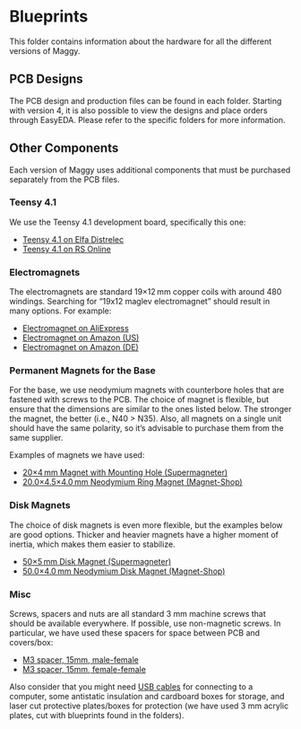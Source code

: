 # Blueprints
This folder contains information about the hardware for all the different versions of Maggy.

## PCB Designs
The PCB design and production files can be found in each folder. Starting with version 4, it is also possible to view the designs and place orders through EasyEDA. Please refer to the specific folders for more information.

## Other Components
Each version of Maggy uses additional components that must be purchased separately from the PCB files.

### Teensy 4.1
We use the Teensy 4.1 development board, specifically this one:
- [Teensy 4.1 on Elfa Distrelec](https://www.elfadistrelec.no/no/teensy-utviklingskort-med-headers-sparkfun-electronics-dev-16996/p/30216161?ext_cid=shgooaqnono-Shopping-PerformanceMax-CSS&cq_src=google_ads&cq_cmp=20351270785&cq_con=&cq_term=&cq_med=pla&cq_plac=&cq_net=x&cq_pos=&cq_plt=gp&gclid=CjwKCAjw4P6oBhBsEiwAKYVkq0jYkFst_neMMFQlXfZBW9-KxBMFTjGZog-tAYaTsAmTVziUdTWCHRoCGOcQAvD_BwE&gclsrc=aw.ds)
- [Teensy 4.1 on RS Online](https://no.rs-online.com/web/p/microcontroller-development-tools/2836911?cm_mmc=NO-PLA-DS3A-_-google-_-CSS_NO_EN_Pmax_Test-_--_-2836911&matchtype=&&gad_source=1&gclid=CjwKCAiA74G9BhAEEiwA8kNfpfuTP6LMEUCaeJ0THdqRm6JLBaF8OzCmbcy2USRwfd5TNwAT9TSBZxoCiPkQAvD_BwE&gclsrc=aw.ds)

### Electromagnets
The electromagnets are standard 19×12 mm copper coils with around 480 windings. Searching for “19x12 maglev electromagnet” should result in many options. For example:
- [Electromagnet on AliExpress](https://www.aliexpress.com/item/4000076659177.html?spm=a2g0o.productlist.main.1.455ew7Phw7PhcV&algo_pvid=489107c2-cb2e-4235-b999-33f5bcec5149&algo_exp_id=489107c2-cb2e-4235-b999-33f5bcec5149-0&pdp_npi=4%40dis%21EUR%216.78%216.24%21%21%217.18%216.61%21%402103249617062671537431660e604c%2110000015610528766%21sea%21NO%210%21AB&curPageLogUid=W7mtjk8XbjMA&utparam-url=scene%3Asearch%7Cquery_from%3A)
- [Electromagnet on Amazon (US)](https://www.amazon.com/Magnetic-Levitation-Electromagnetic-Induction-Experiment/dp/B0B92X4MB2?th=1)
- [Electromagnet on Amazon (DE)](https://www.amazon.de/-/en/Magnetic-Floating-Electromagnetic-Induction-Experiment/dp/B0B8Z66W5S)

### Permanent Magnets for the Base
For the base, we use neodymium magnets with counterbore holes that are fastened with screws to the PCB. The choice of magnet is flexible, but ensure that the dimensions are similar to the ones listed below. The stronger the magnet, the better (i.e., N40 > N35). Also, all magnets on a single unit should have the same polarity, so it’s advisable to purchase them from the same supplier.

Examples of magnets we have used:
- [20×4 mm Magnet with Mounting Hole (Supermagneter)](https://supermagneter.no//magnet-med-monteringshull-20x4mm-id794)
- [20.0×4.5×4.0 mm Neodymium Ring Magnet (Magnet-Shop)](https://www.magnet-shop.com/neodymium/ringmagnets/ringmagnet-20.0x4.5x4.0-mm-n42-nickel-counterbore-n-pole)

### Disk Magnets
The choice of disk magnets is even more flexible, but the examples below are good options. Thicker and heavier magnets have a higher moment of inertia, which makes them easier to stabilize.
- [50×5 mm Disk Magnet (Supermagneter)](https://supermagneter.no//diskmagnet-50x5mm-id752)
- [50.0×4.0 mm Neodymium Disk Magnet (Magnet-Shop)](https://www.magnet-shop.com/neodymium/discmagnets/discmagnet-50.0-x-4.0-mm-n40-gold-holds-21-kg)

### Misc
Screws, spacers and nuts are all standard 3 mm machine screws that should be available everywhere. If possible, use non-magnetic screws. In particular, we have used these spacers for space between PCB and covers/box:
- [M3 spacer, 15mm, male-female](https://www.digikey.no/no/products/detail/w%C3%BCrth-elektronik/971150354/9488642)
- [M3 spacer, 15mm, female-female](https://www.digikey.no/no/products/detail/w%C3%BCrth-elektronik/970150354/9488567)

Also consider that you might need [USB cables](https://www.digikey.no/no/products/detail/cvilux-usa/DH-20M50057/13177527) for connecting to a computer, some antistatic insulation and cardboard boxes for storage, and laser cut protective plates/boxes for protection (we have used 3 mm acrylic plates, cut with blueprints found in the folders).
